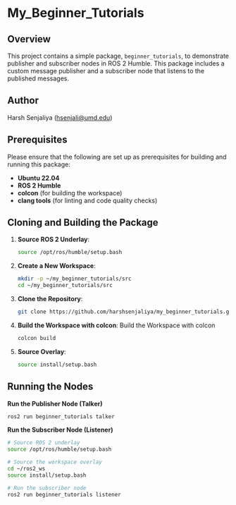 # My_Beginner_Tutorials

## Overview
This project contains a simple package, `beginner_tutorials`, to demonstrate publisher and subscriber nodes in ROS 2 Humble. This package includes a custom message publisher and a subscriber node that listens to the published messages.



## Author
Harsh Senjaliya (hsenjali@umd.edu)

## Prerequisites
Please ensure that the following are set up as prerequisites for building and running this package:

- **Ubuntu 22.04**
- **ROS 2 Humble**
- **colcon** (for building the workspace)
- **clang tools** (for linting and code quality checks)

## Cloning and Building the Package

1. **Source ROS 2 Underlay**:
   ```bash
   source /opt/ros/humble/setup.bash
   ```

2. **Create a New Workspace**:
    ```bash
    mkdir -p ~/my_beginner_tutorials/src
    cd ~/my_beginner_tutorials/src
    ```
3. **Clone the Repository**:
   ```bash
   git clone https://github.com/harshsenjaliya/my_beginner_tutorials.git
   ```
4. **Build the Workspace with colcon**:
   Build the Workspace with colcon
   ```bash
   colcon build
   ```
5. **Source Overlay**:
   ```bash
   source install/setup.bash
   ```
## Running the Nodes
**Run the Publisher Node (Talker)**
```bash
ros2 run beginner_tutorials talker
```
**Run the Subscriber Node (Listener)**
```bash
# Source ROS 2 underlay
source /opt/ros/humble/setup.bash

# Source the workspace overlay
cd ~/ros2_ws
source install/setup.bash

# Run the subscriber node
ros2 run beginner_tutorials listener
```

